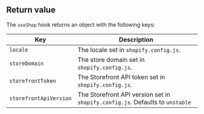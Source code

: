 ## Return value

The `useShop` hook returns an object with the following keys:

| Key                    | Description                                                                   |
| ---------------------- | ----------------------------------------------------------------------------- |
| `locale`               | The locale set in `shopify.config.js`.                                        |
| `storeDomain`          | The store domain set in `shopify.config.js`.                                  |
| `storefrontToken`      | The Storefront API token set in `shopify.config.js`.                          |
| `storefrontApiVersion` | The Storefront API version set in `shopify.config.js`. Defaults to `unstable` |
